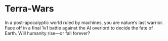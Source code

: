 # Terra-Wars
In a post-apocalyptic world ruled by machines, you are nature’s last warrior. Face off in a final 1v1 battle against the AI overlord to decide the fate of Earth. Will humanity rise—or fall forever?

